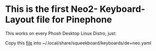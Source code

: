 # This is the first Neo2- Keyboard-Layout file for Pinephone
This works on every Phosh Desktop Linux Distro, just:

Copy this [file](https://raw.githubusercontent.com/JohnJayMcKaye/Squeekboard-NEO2-Layout/main/de%2Bneo.yaml) into ~/.local/share/squeekboard/keyboards/de+neo.yaml
